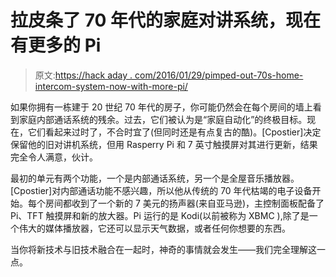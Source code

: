 # 拉皮条了 70 年代的家庭对讲系统，现在有更多的 Pi

> 原文:[https://hack aday . com/2016/01/29/pimped-out-70s-home-intercom-system-now-with-more-pi/](https://hackaday.com/2016/01/29/pimped-out-70s-home-intercom-system-now-with-more-pi/)

如果你拥有一栋建于 20 世纪 70 年代的房子，你可能仍然会在每个房间的墙上看到家庭内部通话系统的残余。过去，它们被认为是“家庭自动化”的终极目标。现在，它们看起来过时了，不合时宜了(但同时还是有点复古的酷)。[Cpostier]决定保留他的旧对讲机系统，但用 Rasperry Pi 和 7 英寸触摸屏对其进行更新，结果完全令人满意，伙计。

最初的单元有两个功能，一个是内部通话系统，另一个是全屋音乐播放器。[Cpostier]对内部通话功能不感兴趣，所以他从传统的 70 年代枯竭的电子设备开始。每个房间都收到了一个新的 7 美元的扬声器(来自亚马逊)，主控制面板配备了 Pi、TFT 触摸屏和新的放大器。Pi 运行的是 Kodi(以前被称为 XBMC ),除了是一个伟大的媒体播放器，它还可以显示天气数据，或者任何你想要的东西。

当你将新技术与旧技术融合在一起时，神奇的事情就会发生——我们完全理解这一点。